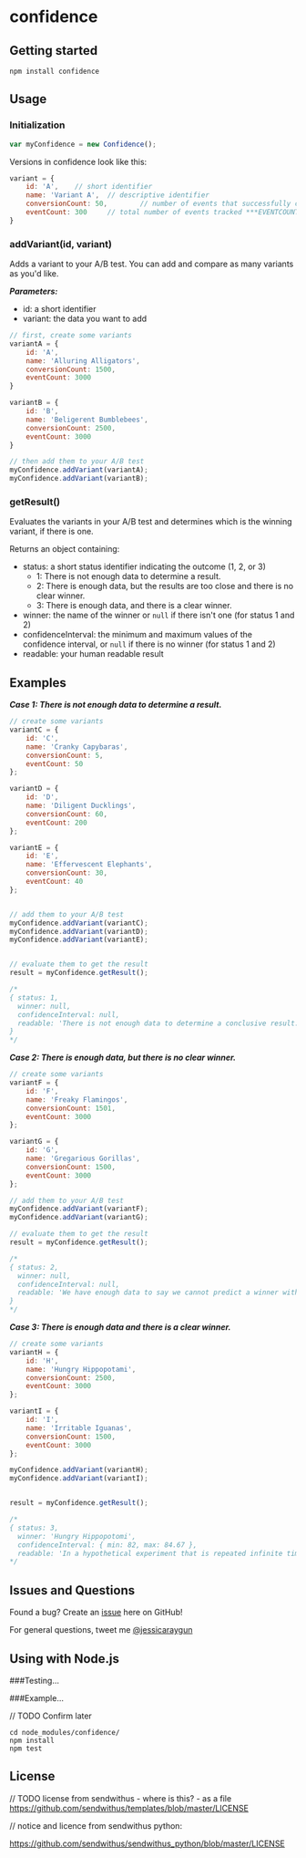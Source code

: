 confidence
=======

## Getting started

```
npm install confidence
```

## Usage

### Initialization

``` js
var myConfidence = new Confidence();
```

Versions in confidence look like this:

``` js
variant = {
	id: 'A',	// short identifier
	name: 'Variant A',	// descriptive identifier
	conversionCount: 50,		// number of events that successfully converted *** CONVERSIONCOUNT
	eventCount: 300 	// total number of events tracked ***EVENTCOUNT
}
```

### addVariant(id, variant)

Adds a variant to your A/B test. You can add and compare as many variants as you'd like.

***Parameters:***

 - id: a short identifier
 - variant: the data you want to add

``` js
// first, create some variants
variantA = {
	id: 'A',
	name: 'Alluring Alligators',
	conversionCount: 1500,
	eventCount: 3000
}

variantB = {
	id: 'B',
	name: 'Beligerent Bumblebees',
	conversionCount: 2500,
	eventCount: 3000
}

// then add them to your A/B test
myConfidence.addVariant(variantA);
myConfidence.addVariant(variantB);

```

### getResult()

Evaluates the variants in your A/B test and determines which is the winning variant, if there is one.

Returns an object containing:

 - status: a short status identifier indicating the outcome (1, 2, or 3)
   - 1: There is not enough data to determine a result.
   - 2: There is enough data, but the results are too close and there is no clear winner.
   - 3: There is enough data, and there is a clear winner.
 - winner: the name of the winner or `null` if there isn't one (for status 1 and 2)
 - confidenceInterval: the minimum and maximum values of the confidence interval, or `null` if there is no winner (for status 1 and 2)
 - readable: your human readable result

## Examples

***Case 1: There is not enough data to determine a result.***

``` js
// create some variants
variantC = {
	id: 'C',
	name: 'Cranky Capybaras',
	conversionCount: 5,
	eventCount: 50
};

variantD = {
	id: 'D',
	name: 'Diligent Ducklings',
	conversionCount: 60,
	eventCount: 200
};

variantE = {
	id: 'E',
	name: 'Effervescent Elephants',
	conversionCount: 30,
	eventCount: 40
};


// add them to your A/B test
myConfidence.addVariant(variantC);
myConfidence.addVariant(variantD);
myConfidence.addVariant(variantE);


// evaluate them to get the result
result = myConfidence.getResult();

/*
{ status: 1,
  winner: null,
  confidenceInterval: null,
  readable: 'There is not enough data to determine a conclusive result.'
}
*/
```

***Case 2: There is enough data, but there is no clear winner.***

``` js
// create some variants
variantF = {
	id: 'F',
	name: 'Freaky Flamingos',
	conversionCount: 1501,
	eventCount: 3000
};

variantG = {
	id: 'G',
	name: 'Gregarious Gorillas',
	conversionCount: 1500,
	eventCount: 3000
};

// add them to your A/B test
myConfidence.addVariant(variantF);
myConfidence.addVariant(variantG);

// evaluate them to get the result
result = myConfidence.getResult();

/*
{ status: 2,
  winner: null,
  confidenceInterval: null,
  readable: 'We have enough data to say we cannot predict a winner with 95% certainty.'
}
*/
```

***Case 3: There is enough data and there is a clear winner.***

``` js
// create some variants
variantH = {
	id: 'H',
	name: 'Hungry Hippopotami',
	conversionCount: 2500,
	eventCount: 3000
};

variantI = {
	id: 'I',
	name: 'Irritable Iguanas',
	conversionCount: 1500,
	eventCount: 3000
};

myConfidence.addVariant(variantH);
myConfidence.addVariant(variantI);


result = myConfidence.getResult();

/*
{ status: 3,
  winner: 'Hungry Hippopotomi',
  confidenceInterval: { min: 82, max: 84.67 },
  readable: 'In a hypothetical experiment that is repeated infinite times, the average rate of the "Hungry Hippopotomi" variant will fall between 82% and 84.67%, 95% of the time' }
*/
```


## Issues and Questions

Found a bug? Create an [issue](https://github.com/sendwithus/confidence/issues) here on GitHub!

For general questions, tweet me [@jessicaraygun](https://twitter.com/jessicaraygun)

## Using with Node.js

###Testing...

###Example...

// TODO Confirm later

```
cd node_modules/confidence/
npm install
npm test
```
## License

// TODO license from sendwithus - where is this? - as a file
https://github.com/sendwithus/templates/blob/master/LICENSE

// notice and licence from sendwithus python:

https://github.com/sendwithus/sendwithus_python/blob/master/LICENSE
